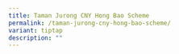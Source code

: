 ```yaml
---
title: Taman Jurong CNY Hong Bao Scheme
permalink: /taman-jurong-cny-hong-bao-scheme/
variant: tiptap
description: ""
---
```

